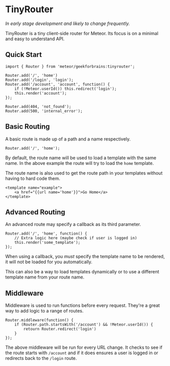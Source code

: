 TinyRouter
==========

*In early stage development and likely to change frequently.*

TinyRouter is a tiny client-side router for Meteor. Its focus is on a minimal and
easy to understand API.


Quick Start
-----------

```
import { Router } from 'meteor/geekforbrains:tinyrouter';

Router.add('/', 'home')
Router.add('/login', 'login');
Router.add('/account', 'account', function() {
    if (!Meteor.userId()) this.redirect('login');
    this.render('account');
});

Router.add(404, 'not_found');
Router.add(500, 'internal_error');
```

Basic Routing
-------------

A basic route is made up of a path and a name respectively.

```
Router.add('/', 'home');
```

By default, the route name will be used to load a template with the same name.
In the above example the route will try to load the `home` template.

The route name is also used to get the route path in your templates without
having to hard code them.

```
<template name="example">
    <a href="{{url name='home'}}">Go Home</a>
</template>
```


Advanced Routing
----------------

An advanced route may specify a callback as its third parameter.

```
Router.add('/', 'home', function() {
    // Extra logic here (maybe check if user is logged in)
    this.render('some_template');  
});
```

When using a callback, you *must* specify the template name to be rendered, it
will not be loaded for you automatically. 

This can also be a way to load templates dynamically or to use a different 
template name from your route name.


Middleware
----------

Middleware is used to run functions before every request. They're a great way
to add logic to a range of routes.

```
Router.middleware(function() {
    if (Router.path.startsWith('/account') && !Meteor.userId()) {
        retourn Router.redirect('login')
    }
});
```

The above middleware will be run for every URL change. It checks to see if the
route starts with `/account` and if it does ensures a user is logged in or 
redirects back to the `/login` route.